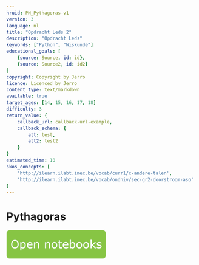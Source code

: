 ```yaml
---
hruid: PN_Pythagoras-v1
version: 3
language: nl
title: "Opdracht Leds 2"
description: "Opdracht Leds"
keywords: ["Python", "Wiskunde"]
educational_goals: [
    {source: Source, id: id}, 
    {source: Source2, id: id2}
]
copyright: Copyright by Jerro
licence: Licenced by Jerro
content_type: text/markdown
available: true
target_ages: [14, 15, 16, 17, 18]
difficulty: 3
return_value: {
    callback_url: callback-url-example,
    callback_schema: {
        att: test,
        att2: test2
    }
}
estimated_time: 10
skos_concepts: [
    'http://ilearn.ilabt.imec.be/vocab/curr1/c-andere-talen', 
    'http://ilearn.ilabt.imec.be/vocab/ondniv/sec-gr2-doorstroom-aso'
]
---
```


# Pythagoras

[![](embed/Knop.png "Knop")](https://kiks.ilabt.imec.be/jupyterhub/?id=0500 "Notebooks Pythagoras")

